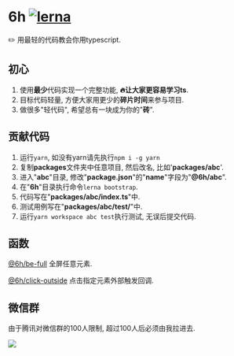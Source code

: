 # 6h [![lerna](https://img.shields.io/badge/maintained%20with-lerna-cc00ff.svg)](https://lerna.js.org/)
✏️ 用最轻的代码教会你用typescript.

## 初心
1. 使用**最少**代码实现一个完整功能, **🔥让大家更容易学习ts**.
2. 目标代码轻量, 方便大家用更少的**碎片时间**来参与项目.
3. 做很多"轻代码", 希望总有一块成为你的"**砖**".


## 贡献代码
1. 运行`yarn`, 如没有yarn请先执行`npm i -g yarn`
2. 复制**packages**文件夹中任意项目, 然后改名, 比如'**packages/abc**'.
3. 进入"**abc**"目录, 修改"**package.json**"的"**name**"字段为"**@6h/abc**".
4. 在"**6h**"目录执行命令`lerna bootstrap`.
5. 代码写在"**packages/abc/index.ts**"中.
6. 测试用例写在"**packages/abc/__test__/**"中.
7. 运行`yarn workspace abc test`执行测试, 无误后提交代码.

## 函数 

[@6h/be-full](packages/be-full/README.md)
全屏任意元素.

[@6h/click-outside](packages/click-outside/README.md)
点击指定元素外部触发回调.

## 微信群
由于腾讯对微信群的100人限制, 超过100人后必须由我拉进去.

![](https://user-gold-cdn.xitu.io/2019/9/19/16d474d245b69492?w=512&h=512&f=jpeg&s=27137)
